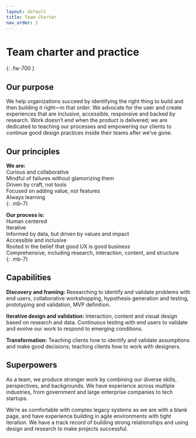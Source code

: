 ```yaml
---
layout: default
title: Team Charter
nav_order: 2
---
```


# Team charter and practice
{: .fw-700 }

## Our purpose
We help organizations succeed by identifying the right thing to build and then building it right—in that order. We advocate for the user and create experiences that are inclusive, accessible, responsive and backed by research. Work doesn’t end when the product is delivered; we are dedicated to teaching our processes and empowering our clients to continue good design practices inside their teams after we’ve gone.

## Our principles

**We are:**  
Curious and collaborative  
Mindful of failures without glamorizing them  
Driven by craft, not tools  
Focused on adding value, not features  
Always learning  
{: .mb-7}

**Our process is:**  
Human centered  
Iterative  
Informed by data, but driven by values and impact  
Accessible and inclusive  
Rooted in the belief that good UX is good business  
Comprehensive, including research, interaction, content, and structure  
{: .mb-7}

## Capabilities

**Discovery and framing:** Researching to identify and validate problems with end users, collaborative workshopping, hypothesis generation and testing, prototyping and validation, MVP definition.

**Iterative design and validation:** Interaction, content and visual design based on research and data. Continuous testing with end users to validate and evolve our work to respond to emerging conditions.

**Transformation:** Teaching clients how to identify and validate assumptions and make good decisions; teaching clients how to work with designers.

## Superpowers
As a team, we produce stronger work by combining our diverse skills, perspectives, and backgrounds. We have experience across multiple industries, from government and large enterprise companies to tech startups.

We’re as comfortable with complex legacy systems as we are with a blank page, and have experience building in agile environments with tight iteration. We have a track record of building strong relationships and using design and research to make projects successful.

